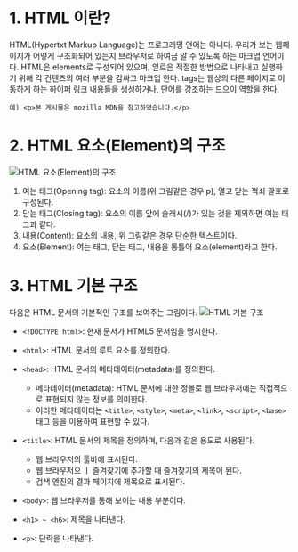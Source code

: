 # 1. HTML 이란?
HTML(Hypertxt Markup Language)는 프로그래밍 언어는 아니다. 우리가 보는 웹페이지가 어떻게 구조화되어 있는지 브라우저로 하여금 알 수 있도록 하는 마크업 언어이다. HTML은 elements로 구성되어 있으며, 읻르은 적절한 방법으로 나타내고 실행하기 위해 각 컨텐츠의 여러 부분을 감싸고 마크업 한다. tags는 웹상의 다른 페이지로 이동하게 하는 하이퍼 링크 내용들을 생성하거나, 단어를 강조하는 드으이 역할을 한다.


```
예) <p>본 게시물은 mozilla MDN을 참고하였습니다.</p>
```
# 2. HTML 요소(Element)의 구조
![HTML 요소(Element)의 구조](https://media.prod.mdn.mozit.cloud/attachments/2014/11/14/9347/c07aa313dbdd667585430f4eca354dbd/grumpy-cat-small.png)

1. 여는 태그(Opening tag): 요소의 이름(위 그림같은 경우 p), 열고 닫는 꺽쇠 괄호로 구성된다.
2. 닫는 태그(Closing tag): 요소의 이름 앞에 슬래시(/)가 있는 것을 제외하면 여는 태그과 같다.
3. 내용(Content): 요소의 내용, 위 그림같은 경우 단순한 텍스트이다.
4. 요소(Element): 여는 태그, 닫는 태그, 내용을 통틀어 요소(element)라고 한다.

# 3. HTML 기본 구조
다음은 HTML 문서의 기본적인 구조를 보여주는 그림이다.
![HTML 기본 구조](http://tcpschool.com/lectures/img_html_basic_structure.png)

* ```<!DOCTYPE html>```: 현재 문서가 HTML5 문서임을 명시한다.

* ```<html>```: HTML 문서의 루트 요소를 정의한다.

* ```<head>```: HTML 문서의 메타데이터(metadata)를 정의한다.
    * 메타데이터(metadata): HTML 문서에 대한 정볼로 웹 브라우저에는 직접적으로 표현되지 않는 정보를 의미한다.
    * 이러한 메타데이터는 ```<title>```, ```<style>```, ```<meta>```, ```<link>```, ```<script>```, ```<base>``` 태그 등을 이용하여 표현할 수 있다.

* ```<title>```: HTML 문서의 제목을 정의하며, 다음과 같은 용도로 사용된다.
    * 웹 브라우저의 툴바에 표시된다.
    * 웹 브라우저으 ㅣ 즐겨찾기에 추가할 때 즐겨찾기의 제목이 된다.
    * 검색 엔진의 결과 페이지에 제목으로 표시된다.

* ```<body>```: 웹 브라우저를 통해 보이는 내용 부분이다.

* ```<h1> ~ <h6>```: 제목을 나타낸다.

* ```<p>```: 단락을 나타낸다.